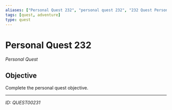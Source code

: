 ```yaml
---
aliases: ["Personal Quest 232", "personal quest 232", "232 Quest Personal"]
tags: [quest, adventure]
type: quest
---
```


# Personal Quest 232

*Personal Quest*

## Objective
Complete the personal quest objective.

---
*ID: QUEST00231*